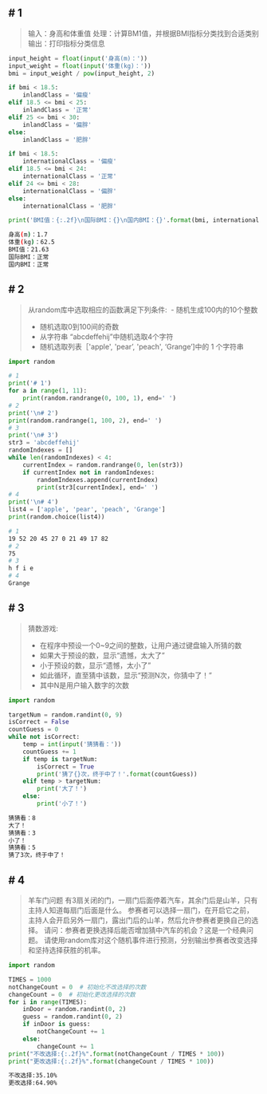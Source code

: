 ## # 1

> 输入：身高和体重值
> 处理：计算BM1值，并根据BMI指标分类找到合适类别
> 输出：打印指标分类信息

```python
input_height = float(input('身高(m)：'))
input_weight = float(input('体重(kg)：'))
bmi = input_weight / pow(input_height, 2)

if bmi < 18.5:
    inlandClass = '偏瘦'
elif 18.5 <= bmi < 25:
    inlandClass = '正常'
elif 25 <= bmi < 30:
    inlandClass = '偏胖'
else:
    inlandClass = '肥胖'

if bmi < 18.5:
    internationalClass = '偏瘦'
elif 18.5 <= bmi < 24:
    internationalClass = '正常'
elif 24 <= bmi < 28:
    internationalClass = '偏胖'
else:
    internationalClass = '肥胖'

print('BMI值：{:.2f}\n国际BMI：{}\n国内BMI：{}'.format(bmi, internationalClass, inlandClass))
```

```bash
身高(m)：1.7
体重(kg)：62.5
BMI值：21.63
国际BMI：正常
国内BMI：正常
```

## # 2

> 从random库中选取相应的函数满足下列条件:
>  - 随机生成100内的10个整数
> - 随机选取0到100间的奇数
> - 从字符串 “abcdeffehij”中随机选取4个字符
> - 随机选取列表［'apple', 'pear’, 'peach', ‘Grange’]中的 1 个字符串

```python
import random

# 1
print('# 1')
for a in range(1, 11):
    print(random.randrange(0, 100, 1), end=' ')
# 2
print('\n# 2')
print(random.randrange(1, 100, 2), end=' ')
# 3
print('\n# 3')
str3 = 'abcdeffehij'
randomIndexes = []
while len(randomIndexes) < 4:
    currentIndex = random.randrange(0, len(str3))
    if currentIndex not in randomIndexes:
        randomIndexes.append(currentIndex)
        print(str3[currentIndex], end=' ')
# 4
print('\n# 4')
list4 = ['apple', 'pear', 'peach', 'Grange']
print(random.choice(list4))
```

```bash
# 1
19 52 20 45 27 0 21 49 17 82 
# 2
75 
# 3
h f i e 
# 4
Grange
```

## # 3

> 猜数游戏:
> - 在程序中预设一个0~9之间的整数，让用户通过键盘输入所猜的数
> - 如果大于预设的数，显示“遗憾，太大了”
> - 小于预设的数，显示“遗憾，太小了”
> - 如此循环，直至猜中该数，显示“预测N次，你猜中了！”
> - 其中N是用户输入数字的次数

```python
import random

targetNum = random.randint(0, 9)
isCorrect = False
countGuess = 0
while not isCorrect:
    temp = int(input('猜猜看：'))
    countGuess += 1
    if temp is targetNum:
        isCorrect = True
        print('猜了{}次，终于中了！'.format(countGuess))
    elif temp > targetNum:
        print('大了！')
    else:
        print('小了！')
```

```bash
猜猜看：8
大了！
猜猜看：3
小了！
猜猜看：5
猜了3次，终于中了！
```

## # 4

> 羊车门问题
> 有3扇关闭的门，一扇门后面停着汽车，其余门后是山羊，只有主持人知道每扇门后面是什么。
> 参赛者可以选择一扇门，在开启它之前，主持人会开启另外一扇门，露出门后的山羊，然后允许参赛者更换自己的选择。
> 请问：参赛者更换选择后能否增加猜中汽车的机会？这是一个经典问题。
> 请使用random库对这个随机事件进行预测，分别输出参赛者改变选择和坚持选择获胜的机率。

```python
import random

TIMES = 1000
notChangeCount = 0  # 初始化不改选择的次数
changeCount = 0  # 初始化更改选择的次数
for i in range(TIMES):
    inDoor = random.randint(0, 2)
    guess = random.randint(0, 2)
    if inDoor is guess:
        notChangeCount += 1
    else:
        changeCount += 1
print("不改选择:{:.2f}%".format(notChangeCount / TIMES * 100))
print("更改选择:{:.2f}%".format(changeCount / TIMES * 100))
```

```bash
不改选择:35.10%
更改选择:64.90%
```

